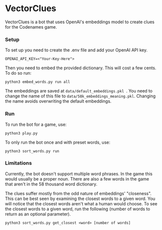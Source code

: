 # VectorClues

VectorClues is a bot that uses OpenAI's embeddings model to create clues for the Codenames game.

### Setup
To set up you need to create the .env file and add your OpenAI API key.
```
OPENAI_API_KEY=<"Your-Key-Here">
```
Then you need to embed the provided dictionary. This will cost a few cents. To do so run:
```commandline
python3 embed_words.py run all
```
The embeddings are saved at ```data/default_embeddings.pkl ```.
You need to change the name of this file to ```data/58k_embeddings_meaning.pkl```.
Changing the name avoids overwriting the default embeddings.

### Run
To run the bot for a game, use:
```commandline
python3 play.py
```

To only run the bot once and with preset words, use:
```commandline
python3 sort_words.py run
```
### Limitations
Currently, the bot doesn't support multiple word phrases.
In the game this would usually be a proper noun.
There are also a few words in the game that aren't in the 58 thousand word dictionary.

The clues suffer mostly from the odd nature of embeddings' "closeness".
This can be best seen by examining the closest words to a given word.
You will notice that the closest words aren't what a human would choose.
To see the closest words to a given word, run the following (number of words to return as an optional parameter).
```
python3 sort_words.py get_closest <word> [number of words]
```
